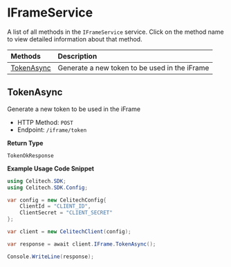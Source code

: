 # IFrameService

A list of all methods in the `IFrameService` service. Click on the method name to view detailed information about that method.

| Methods                   | Description                                   |
| :------------------------ | :-------------------------------------------- |
| [TokenAsync](#tokenasync) | Generate a new token to be used in the iFrame |

## TokenAsync

Generate a new token to be used in the iFrame

- HTTP Method: `POST`
- Endpoint: `/iframe/token`

**Return Type**

`TokenOkResponse`

**Example Usage Code Snippet**

```csharp
using Celitech.SDK;
using Celitech.SDK.Config;

var config = new CelitechConfig{
    ClientId = "CLIENT_ID",
	ClientSecret = "CLIENT_SECRET"
};

var client = new CelitechClient(config);

var response = await client.IFrame.TokenAsync();

Console.WriteLine(response);
```
